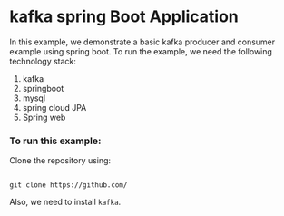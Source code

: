# kafka spring Boot Application

In this example, we demonstrate a basic kafka producer and consumer example using spring boot. To run the example, we need the following technology stack:

1. kafka
2. springboot
3. mysql
4. spring cloud JPA
5. Spring web

### To run this example:

Clone the repository using:

```git

git clone https://github.com/

```

Also, we need to install ``kafka``.
